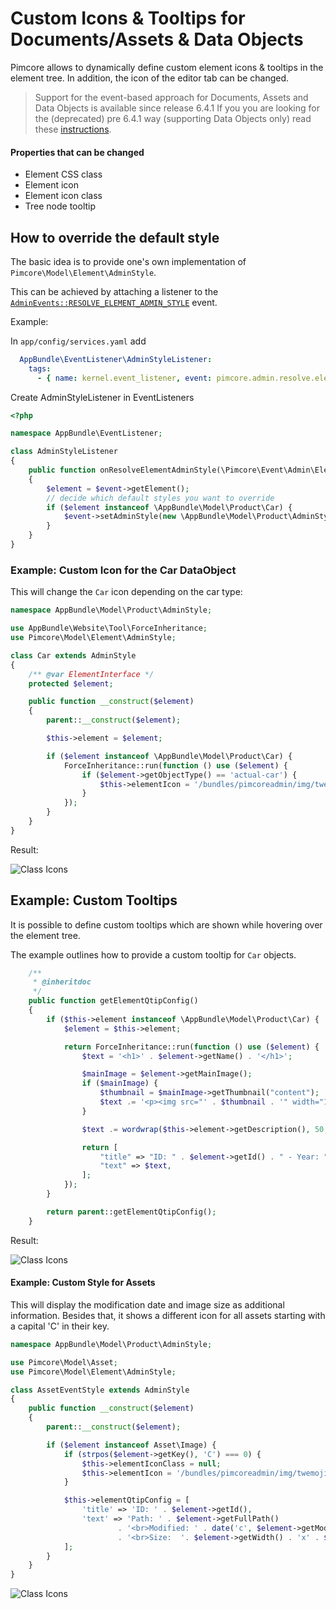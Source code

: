 # Custom Icons & Tooltips for Documents/Assets & Data Objects

Pimcore allows to dynamically define custom element icons & tooltips in the element tree. In addition, the icon of the editor tab can
be changed.

> Support for the event-based approach for Documents, Assets and Data Objects is available since release 6.4.1
> If you you are looking for the (deprecated) pre 6.4.1 way (supporting Data Objects only) read these
> [instructions](https://pimcore.com/docs/6.x/Development_Documentation/Objects/Object_Classes/Class_Settings/Custom_Icons.html).

#### Properties that can be changed
* Element CSS class
* Element icon
* Element icon class
* Tree node tooltip

## How to override the default style
 
The basic idea is to provide one's own implementation of `Pimcore\Model\Element\AdminStyle`.
 
This can be achieved by attaching a listener to the [`AdminEvents::RESOLVE_ELEMENT_ADMIN_STYLE`](https://github.com/pimcore/pimcore/blob/master/lib/Event/AdminEvents.php#L396-L407) event. 

Example:

In `app/config/services.yaml` add

```yaml
  AppBundle\EventListener\AdminStyleListener:
    tags:
      - { name: kernel.event_listener, event: pimcore.admin.resolve.elementAdminStyle, method: onResolveElementAdminStyle }
```

Create AdminStyleListener in EventListeners

```php
<?php

namespace AppBundle\EventListener;

class AdminStyleListener
{
    public function onResolveElementAdminStyle(\Pimcore\Event\Admin\ElementAdminStyleEvent $event)
    {
        $element = $event->getElement();
        // decide which default styles you want to override
        if ($element instanceof \AppBundle\Model\Product\Car) {
            $event->setAdminStyle(new \AppBundle\Model\Product\AdminStyle\Car($element));
        }
    }
}

```

 
### Example: Custom Icon for the Car DataObject

This will change the `Car` icon depending on the car type:

```php
namespace AppBundle\Model\Product\AdminStyle;

use AppBundle\Website\Tool\ForceInheritance;
use Pimcore\Model\Element\AdminStyle;

class Car extends AdminStyle
{
    /** @var ElementInterface */
    protected $element;

    public function __construct($element)
    {
        parent::__construct($element);

        $this->element = $element;

        if ($element instanceof \AppBundle\Model\Product\Car) {
            ForceInheritance::run(function () use ($element) {
                if ($element->getObjectType() == 'actual-car') {
                    $this->elementIcon = '/bundles/pimcoreadmin/img/twemoji/1f697.svg';
                }
            });
        }
    }
}
```

Result:

![Class Icons](../img/classes-icons2.png)


## Example: Custom Tooltips

It is possible to define custom tooltips which are shown while hovering over the element tree.

The example outlines how to provide a custom tooltip for `Car` objects.

```php
    /**
     * @inheritdoc
     */
    public function getElementQtipConfig()
    {
        if ($this->element instanceof \AppBundle\Model\Product\Car) {
            $element = $this->element;

            return ForceInheritance::run(function () use ($element) {
                $text = '<h1>' . $element->getName() . '</h1>';

                $mainImage = $element->getMainImage();
                if ($mainImage) {
                    $thumbnail = $mainImage->getThumbnail("content");
                    $text .= '<p><img src="' . $thumbnail . '" width="150" height="150"/></p>';
                }

                $text .= wordwrap($this->element->getDescription(), 50, "<br>");

                return [
                    "title" => "ID: " . $element->getId() . " - Year: " . $element->getProductionYear(),
                    "text" => $text,
                ];
            });
        }

        return parent::getElementQtipConfig();
    }
```

Result:

![Class Icons](../img/classes-icons3.png)

#### Example: Custom Style for Assets

This will display the modification date and image size as additional information. Besides that, it shows
a different icon for all assets starting with a capital 'C' in their key. 

```php
namespace AppBundle\Model\Product\AdminStyle;

use Pimcore\Model\Asset;
use Pimcore\Model\Element\AdminStyle;

class AssetEventStyle extends AdminStyle
{
    public function __construct($element)
    {
        parent::__construct($element);

        if ($element instanceof Asset\Image) {
            if (strpos($element->getKey(), 'C') === 0) {
                $this->elementIconClass = null;
                $this->elementIcon = '/bundles/pimcoreadmin/img/twemoji/1f61c.svg';
            }

            $this->elementQtipConfig = [
                'title' => 'ID: ' . $element->getId(),
                'text' => 'Path: ' . $element->getFullPath()
                        . '<br>Modified: ' . date('c', $element->getModificationDate())
                        . '<br>Size:  '. $element->getWidth() . 'x' . $element->getHeight() . " px"
            ];
        }
    }
}
```

![Class Icons](../img/asset-tree-custom-icon.png)
